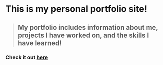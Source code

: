 # This is my personal portfolio site!
>## My portfolio includes information about me, projects I have worked on, and the skills I have learned!

### Check it out [here](https://www.google.ca)